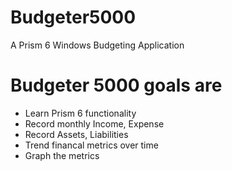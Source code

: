 # Budgeter5000
A Prism 6 Windows Budgeting Application

# Budgeter 5000 goals are
+ Learn Prism 6 functionality
+ Record monthly Income, Expense
+ Record Assets, Liabilities
+ Trend financal metrics over time
+ Graph the metrics
